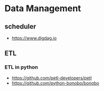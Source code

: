 # Data Management

## scheduler
- https://www.digdag.io


## ETL

### ETL in python
- https://github.com/petl-developers/petl
- https://github.com/python-bonobo/bonobo
